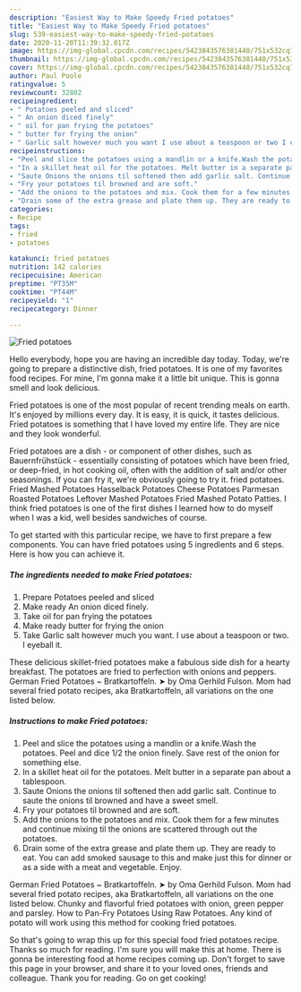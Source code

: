 ```yaml
---
description: "Easiest Way to Make Speedy Fried potatoes"
title: "Easiest Way to Make Speedy Fried potatoes"
slug: 539-easiest-way-to-make-speedy-fried-potatoes
date: 2020-11-20T11:39:32.017Z
image: https://img-global.cpcdn.com/recipes/5423843576381440/751x532cq70/fried-potatoes-recipe-main-photo.jpg
thumbnail: https://img-global.cpcdn.com/recipes/5423843576381440/751x532cq70/fried-potatoes-recipe-main-photo.jpg
cover: https://img-global.cpcdn.com/recipes/5423843576381440/751x532cq70/fried-potatoes-recipe-main-photo.jpg
author: Paul Poole
ratingvalue: 5
reviewcount: 32802
recipeingredient:
- " Potatoes peeled and sliced"
- " An onion diced finely"
- " oil for pan frying the potatoes"
- " butter for frying the onion"
- " Garlic salt however much you want I use about a teaspoon or two I eyeball it"
recipeinstructions:
- "Peel and slice the potatoes using a mandlin or a knife.Wash the potatoes. Peel and dice 1/2 the onion finely. Save rest of the onion for something else."
- "In a skillet heat oil for the potatoes. Melt butter in a separate pan about a tablespoon."
- "Saute Onions the onions til softened then add garlic salt. Continue to saute the onions til browned and have a sweet smell."
- "Fry your potatoes til browned and are soft."
- "Add the onions to the potatoes and mix. Cook them for a few minutes and continue mixing til the onions are scattered through out the potatoes."
- "Drain some of the extra grease and plate them up. They are ready to eat. You can add smoked sausage to this and make just this for dinner or as a side with a meat and vegetable. Enjoy."
categories:
- Recipe
tags:
- fried
- potatoes

katakunci: fried potatoes 
nutrition: 142 calories
recipecuisine: American
preptime: "PT35M"
cooktime: "PT44M"
recipeyield: "1"
recipecategory: Dinner

---
```



![Fried potatoes](https://img-global.cpcdn.com/recipes/5423843576381440/751x532cq70/fried-potatoes-recipe-main-photo.jpg)

Hello everybody, hope you are having an incredible day today. Today, we're going to prepare a distinctive dish, fried potatoes. It is one of my favorites food recipes. For mine, I'm gonna make it a little bit unique. This is gonna smell and look delicious.

Fried potatoes is one of the most popular of recent trending meals on earth. It's enjoyed by millions every day. It is easy, it is quick, it tastes delicious. Fried potatoes is something that I have loved my entire life. They are nice and they look wonderful.

Fried potatoes are a dish - or component of other dishes, such as Bauernfrühstück - essentially consisting of potatoes which have been fried, or deep-fried, in hot cooking oil, often with the addition of salt and/or other seasonings. If you can fry it, we&#39;re obviously going to try it. fried potatoes. Fried Mashed Potatoes Hasselback Potatoes Cheese Potatoes Parmesan Roasted Potatoes Leftover Mashed Potatoes Fried Mashed Potato Patties. I think fried potatoes is one of the first dishes I learned how to do myself when I was a kid, well besides sandwiches of course.


To get started with this particular recipe, we have to first prepare a few components. You can have fried potatoes using 5 ingredients and 6 steps. Here is how you can achieve it.

<!--inarticleads1-->

##### The ingredients needed to make Fried potatoes:

1. Prepare  Potatoes peeled and sliced
1. Make ready  An onion diced finely.
1. Take  oil for pan frying the potatoes
1. Make ready  butter for frying the onion
1. Take  Garlic salt however much you want. I use about a teaspoon or two. I eyeball it.


These delicious skillet-fried potatoes make a fabulous side dish for a hearty breakfast. The potatoes are fried to perfection with onions and peppers. German Fried Potatoes ~ Bratkartoffeln. ➤ by Oma Gerhild Fulson. Mom had several fried potato recipes, aka Bratkartoffeln, all variations on the one listed below. 

<!--inarticleads2-->

##### Instructions to make Fried potatoes:

1. Peel and slice the potatoes using a mandlin or a knife.Wash the potatoes. Peel and dice 1/2 the onion finely. Save rest of the onion for something else.
1. In a skillet heat oil for the potatoes. Melt butter in a separate pan about a tablespoon.
1. Saute Onions the onions til softened then add garlic salt. Continue to saute the onions til browned and have a sweet smell.
1. Fry your potatoes til browned and are soft.
1. Add the onions to the potatoes and mix. Cook them for a few minutes and continue mixing til the onions are scattered through out the potatoes.
1. Drain some of the extra grease and plate them up. They are ready to eat. You can add smoked sausage to this and make just this for dinner or as a side with a meat and vegetable. Enjoy.


German Fried Potatoes ~ Bratkartoffeln. ➤ by Oma Gerhild Fulson. Mom had several fried potato recipes, aka Bratkartoffeln, all variations on the one listed below. Chunky and flavorful fried potatoes with onion, green pepper and parsley. How to Pan-Fry Potatoes Using Raw Potatoes. Any kind of potato will work using this method for cooking fried potatoes. 

So that's going to wrap this up for this special food fried potatoes recipe. Thanks so much for reading. I'm sure you will make this at home. There is gonna be interesting food at home recipes coming up. Don't forget to save this page in your browser, and share it to your loved ones, friends and colleague. Thank you for reading. Go on get cooking!
